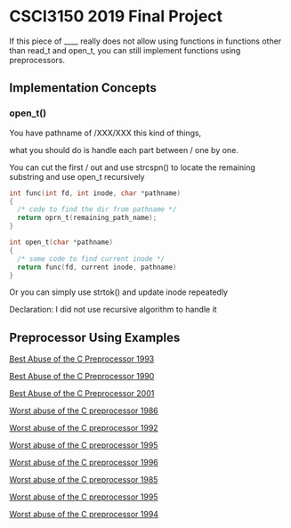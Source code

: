 # CSCI3150 2019 Final Project
If this piece of ____ really does not allow using functions in functions other than read_t and open_t, you can still implement functions using preprocessors.

## Implementation Concepts
### open_t()
You have pathname of /XXX/XXX this kind of things,

what you should do is handle each part between / one by one.

You can cut the first / out and use strcspn() to locate the remaining substring and use open_t recursively

```c
int func(int fd, int inode, char *pathname)
{
  /* code to find the dir from pathname */
  return oprn_t(remaining_path_name);
}

int open_t(char *pathname)
{
  /* some code to find current inode */
  return func(fd, current inode, pathname)
}
```

Or you can simply use strtok() and update inode repeatedly

Declaration: I did not use recursive algorithm to handle it

## Preprocessor Using Examples

[Best Abuse of the C Preprocessor 1993](http://www.de.ioccc.org/years.html#1993_dgibson)

[Best Abuse of the C Preprocessor 1990](http://www.de.ioccc.org/years.html#1990_dg)

[Best Abuse of the C Preprocessor 2001](http://www.de.ioccc.org/years.html#2001_herrmann1)

[Worst abuse of the C preprocessor 1986](http://www.de.ioccc.org/years.html#1986_hague)

[Worst abuse of the C preprocessor 1992](http://www.de.ioccc.org/years.html#1992_lush)

[Worst abuse of the C preprocessor 1995](http://www.de.ioccc.org/years.html#1995_vanschnitz)

[Worst abuse of the C preprocessor 1996](http://www.de.ioccc.org/years.html#1996_schweikh1)

[Worst abuse of the C preprocessor 1985](http://www.de.ioccc.org/years.html#1985_sicherman)

[Worst abuse of the C preprocessor 1995](http://www.de.ioccc.org/years.html#1995_vanschnitz)

[Worst abuse of the C preprocessor 1994](http://www.de.ioccc.org/years.html#1994_westley)
